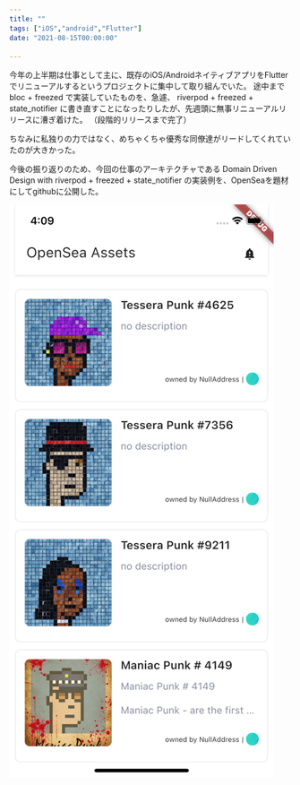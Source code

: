 ```yaml
---
title: ""
tags: ["iOS","android","Flutter"]
date: "2021-08-15T00:00:00"

---
```


今年の上半期は仕事として主に、既存のiOS/AndroidネイティブアプリをFlutterでリニューアルするというプロジェクトに集中して取り組んでいた。 途中まで bloc + freezed で実装していたものを、急遽、 riverpod + freezed + state_notifier に書き直すことになったりしたが、先週頭に無事リニューアルリリースに漕ぎ着けた。 （段階的リリースまで完了）

ちなみに私独りの力ではなく、めちゃくちゃ優秀な同僚達がリードしてくれていたのが大きかった。



今後の振り返りのため、今回の仕事のアーキテクチャである Domain Driven Design with riverpod + freezed + state_notifier の実装例を、OpenSeaを題材にしてgithubに公開した。




![](./278FC6EDF211B2DCB03F899498025427.png)





